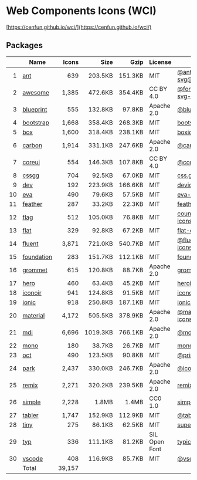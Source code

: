 # Web Components Icons (WCI)

[https://cenfun.github.io/wci/](https://cenfun.github.io/wci/)
## Packages
|  |Name                            |Icons  |Size    |Gzip    |License        |Built from                         
|-:|--------------------------------|------:|-------:|-------:|---------------|-----------------------------------
| 1|[ant](packages/ant)             |    639| 203.5KB| 151.3KB|MIT            |[@ant-design/icons-svg@4.2.1](https://github.com/ant-design/ant-design-icons)
| 2|[awesome](packages/awesome)     |  1,385| 472.6KB| 354.4KB|CC BY 4.0      |[@fortawesome/free-solid-svg-icons@6.1.1](https://github.com/FortAwesome/Font-Awesome)
| 3|[blueprint](packages/blueprint) |    555| 132.8KB|  97.8KB|Apache 2.0     |[@blueprintjs/icons@4.2.3](https://github.com/palantir/blueprint)
| 4|[bootstrap](packages/bootstrap) |  1,668| 358.4KB| 268.3KB|MIT            |[bootstrap-icons@1.8.1](https://github.com/twbs/icons)
| 5|[box](packages/box)             |  1,600| 318.4KB| 238.1KB|MIT            |[boxicons@2.1.2](https://github.com/atisawd/boxicons)
| 6|[carbon](packages/carbon)       |  1,914| 331.1KB| 247.6KB|Apache 2.0     |[@carbon/icons@11.0.2](https://github.com/carbon-design-system/carbon)
| 7|[coreui](packages/coreui)       |    554| 146.3KB| 107.8KB|CC BY 4.0      |[@coreui/icons@2.1.0](https://github.com/coreui/coreui-icons)
| 8|[cssgg](packages/cssgg)         |    704|  92.5KB|  67.0KB|MIT            |[css.gg@2.0.0](https://github.com/astrit/css.gg)
| 9|[dev](packages/dev)             |    192| 223.9KB| 166.6KB|MIT            |[devicons@1.8.0](https://github.com/vorillaz/devicons)
|10|[eva](packages/eva)             |    490|  79.6KB|  57.5KB|MIT            |[eva-icons@1.1.3](https://github.com/akveo/eva-icons)
|11|[feather](packages/feather)     |    287|  33.2KB|  22.3KB|MIT            |[feather-icons@4.29.0](https://github.com/feathericons/feather)
|12|[flag](packages/flag)           |    512| 105.0KB|  76.8KB|MIT            |[country-flag-icons@1.4.25](https://gitlab.com/catamphetamine/country-flag-icons)
|13|[flat](packages/flat)           |    329|  92.8KB|  67.2KB|MIT            |[flat-color-icons@1.1.0](https://github.com/icons8/flat-color-icons)
|14|[fluent](packages/fluent)       |  3,871| 721.0KB| 540.7KB|MIT            |[@fluentui/svg-icons@1.1.166](https://github.com/microsoft/fluentui-system-icons)
|15|[foundation](packages/foundation)|    283| 151.7KB| 112.1KB|MIT            |[foundation-icons@1.0.1](https://github.com/zurb/foundation-icon-fonts)
|16|[grommet](packages/grommet)     |    615| 120.8KB|  88.7KB|Apache 2.0     |[grommet-icons@4.7.0](https://github.com/FortAwesome/Font-Awesome)
|17|[hero](packages/hero)           |    460|  63.4KB|  45.2KB|MIT            |[heroicons@1.0.6](https://github.com/tailwindlabs/heroicons)
|18|[iconoir](packages/iconoir)     |    941| 124.8KB|  91.5KB|MIT            |[iconoir@1.0.0](https://github.com/lucaburgio/iconoir)
|19|[ionic](packages/ionic)         |    918| 250.8KB| 187.1KB|MIT            |[ionicons@6.0.1](https://github.com/ionic-team/ionicons)
|20|[material](packages/material)   |  4,172| 505.5KB| 378.9KB|Apache 2.0     |[@material-design-icons/svg@0.10.8](https://github.com/marella/material-design-icons)
|21|[mdi](packages/mdi)             |  6,696|1019.3KB| 766.1KB|Apache 2.0     |[@mdi/svg@6.6.96](https://github.com/Templarian/MaterialDesign-SVG)
|22|[mono](packages/mono)           |    180|  38.7KB|  26.7KB|MIT            |[mono-icons@1.3.1](https://github.com/mono-company/mono-icons)
|23|[oct](packages/oct)             |    490| 123.5KB|  90.8KB|MIT            |[@primer/octicons@17.0.0](https://github.com/primer/octicons)
|24|[park](packages/park)           |  2,437| 330.0KB| 246.7KB|Apache 2.0     |[@icon-park/svg@1.3.5](https://github.com/bytedance/IconPark)
|25|[remix](packages/remix)         |  2,271| 320.2KB| 239.5KB|Apache 2.0     |[remixicon@2.5.0](https://github.com/Remix-Design/RemixIcon)
|26|[simple](packages/simple)       |  2,228|   1.8MB|   1.4MB|CC0 1.0        |[simple-icons@6.18.0](https://github.com/simple-icons/simple-icons)
|27|[tabler](packages/tabler)       |  1,747| 152.9KB| 112.9KB|MIT            |[@tabler/icons@1.64.0](https://github.com/tabler/tabler-icons)
|28|[tiny](packages/tiny)           |    275|  86.1KB|  62.5KB|MIT            |[super-tiny-icons@0.4.0](https://github.com/edent/SuperTinyIcons)
|29|[typ](packages/typ)             |    336| 111.1KB|  81.2KB|SIL Open Font  |[typicons.font@2.1.2](https://github.com/stephenhutchings/typicons.font)
|30|[vscode](packages/vscode)       |    408| 116.9KB|  85.7KB|MIT            |[@vscode/codicons@0.0.29](https://github.com/microsoft/vscode-codicons)
|  |Total                           | 39,157|        |        |               |                                   